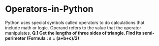 # Operators-in-Python
Python uses special symbols called operators to do calculations that include math or logic. Operand refers to the value that the operator manipulates.
**Q.1 Get the lengths of three sides of triangle. Find its semi-perimeter (Formula : s = (a+b+c)/2)**

